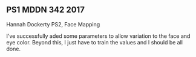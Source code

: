 ## PS1 MDDN 342 2017


Hannah Dockerty PS2, Face Mapping

I've successfully aded some parameters to allow variation to the face and eye color. Beyond this, I just have to train the values and I should be all done. 